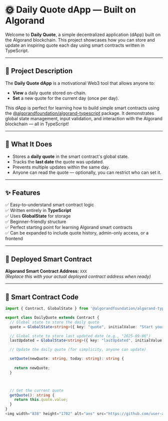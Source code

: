 # 🌞 Daily Quote dApp — Built on Algorand

Welcome to **Daily Quote**, a simple decentralized application (dApp) built on the Algorand blockchain. This project showcases how you can store and update an inspiring quote each day using smart contracts written in TypeScript.

---

## 📖 Project Description

The **Daily Quote dApp** is a motivational Web3 tool that allows anyone to:
- **View** a daily quote stored on-chain.
- **Set** a new quote for the current day (once per day).

This dApp is perfect for learning how to build simple smart contracts using the [@algorandfoundation/algorand-typescript](https://www.npmjs.com/package/@algorandfoundation/algorand-typescript) package. It demonstrates global state management, input validation, and interaction with the Algorand blockchain — all in TypeScript!

---

## 🚀 What It Does

- Stores a **daily quote** in the smart contract's global state.
- Tracks the **last date** the quote was updated.
- Prevents multiple updates within the same day.
- Anyone can read the quote — optionally, you can restrict who can set it.

---

## ✨ Features

✅ Easy-to-understand smart contract logic  
✅ Written entirely in **TypeScript**  
✅ Uses **GlobalState** for storage  
✅ Beginner-friendly structure  
✅ Perfect starting point for learning Algorand smart contracts  
✅ Can be expanded to include quote history, admin-only access, or a frontend

---

## 🔗 Deployed Smart Contract

**Algorand Smart Contract Address:** `XXX`  
_(Replace this with your actual deployed contract address when ready)_

---

## 🧠 Smart Contract Code

```ts
import { Contract, GlobalState } from '@algorandfoundation/algorand-typescript'

export class DailyQuote extends Contract {
  // Global state to store the daily quote
  quote = GlobalState<string>({ key: "quote", initialValue: "Start your day with a smile!" });

  // Global state to store last updated date (e.g., "2025-09-06")
  lastUpdated = GlobalState<string>({ key: "lastUpdated", initialValue: "" });

  // Update the daily quote (for simplicity, anyone can update)

  setQuote(newQuote: string, today: string): string {
    
    return newQuote;
  }



  // Get the current quote
  getQuote(): string {
    return this.quote.value;
  }
}
<img width="838" height="1702" alt="ans" src="https://github.com/user-attachments/assets/33a0353d-d9a3-47b6-abe8-29c015a0dba4" />
